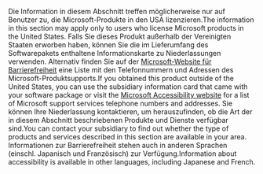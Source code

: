 <span data-ttu-id="3faf0-101">Die Information in diesem Abschnitt treffen möglicherweise nur auf Benutzer zu, die Microsoft-Produkte in den USA lizenzieren.</span><span class="sxs-lookup"><span data-stu-id="3faf0-101">The information in this section may apply only to users who license Microsoft products in the United States.</span></span> <span data-ttu-id="3faf0-102">Falls Sie dieses Produkt außerhalb der Vereinigten Staaten erworben haben, können Sie die im Lieferumfang des Softwarepakets enthaltene Informationskarte zu Niederlassungen verwenden. Alternativ finden Sie auf der [Microsoft-Website für Barrierefreiheit](http://go.microsoft.com/fwlink/?LinkId=8431) eine Liste mit den Telefonnummern und Adressen des Microsoft-Produktsupports.</span><span class="sxs-lookup"><span data-stu-id="3faf0-102">If you obtained this product outside of the United States, you can use the subsidiary information card that came with your software package or visit the [Microsoft Accessibility website](http://go.microsoft.com/fwlink/?LinkId=8431) for a list of Microsoft support services telephone numbers and addresses.</span></span> <span data-ttu-id="3faf0-103">Sie können Ihre Niederlassung kontaktieren, um herauszufinden, ob die Art der in diesem Abschnitt beschriebenen Produkte und Dienste verfügbar sind.</span><span class="sxs-lookup"><span data-stu-id="3faf0-103">You can contact your subsidiary to find out whether the type of products and services described in this section are available in your area.</span></span> <span data-ttu-id="3faf0-104">Informationen zur Barrierefreiheit stehen auch in anderen Sprachen (einschl. Japanisch und Französisch) zur Verfügung.</span><span class="sxs-lookup"><span data-stu-id="3faf0-104">Information about accessibility is available in other languages, including Japanese and French.</span></span>